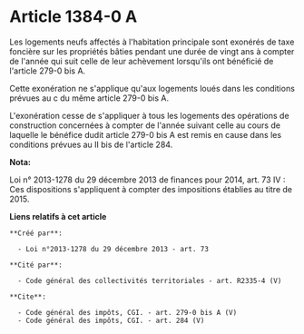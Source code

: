 # Article 1384-0 A

Les logements neufs affectés à l'habitation principale sont exonérés de taxe foncière sur les propriétés bâties pendant une
durée de vingt ans à compter de l'année qui suit celle de leur achèvement lorsqu'ils ont bénéficié de l'article 279-0 bis A. 

Cette exonération ne s'applique qu'aux logements loués dans les conditions prévues au c du même article 279-0 bis A. 

L'exonération cesse de s'appliquer à tous les logements des opérations de construction concernées à compter de l'année
suivant celle au cours de laquelle le bénéfice dudit article 279-0 bis A est remis en cause dans les conditions prévues au II
bis de l'article 284.

**Nota:**

Loi n° 2013-1278 du 29 décembre 2013 de finances pour 2014, art. 73 IV : Ces dispositions s'appliquent à compter des
impositions établies au titre de 2015.

**Liens relatifs à cet article**

	**Créé par**:

	  - Loi n°2013-1278 du 29 décembre 2013 - art. 73

	**Cité par**:

	  - Code général des collectivités territoriales - art. R2335-4 (V)

	**Cite**:

	  - Code général des impôts, CGI. - art. 279-0 bis A (V)
	  - Code général des impôts, CGI. - art. 284 (V)
